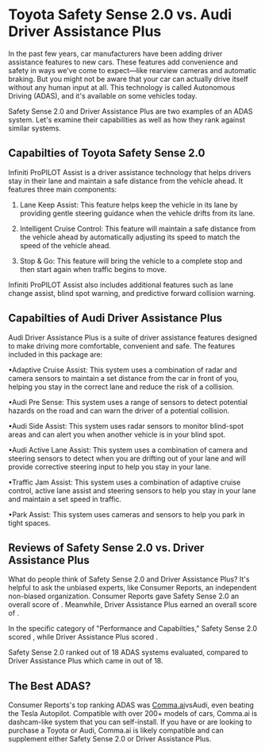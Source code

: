 # Toyota Safety Sense 2.0 vs. Audi Driver Assistance Plus

In the past few years, car manufacturers have been adding driver assistance features to new cars. These features add convenience and safety in ways we've come to expect—like rearview cameras and automatic braking. But you might not be aware that your car can actually drive itself without any human input at all. This technology is called Autonomous Driving (ADAS), and it's available on some vehicles today.

Safety Sense 2.0 and Driver Assistance Plus are two examples of an ADAS system. Let's examine their capabilities as well as how they rank against similar systems.

## Capabilties of Toyota Safety Sense 2.0

Infiniti ProPILOT Assist is a driver assistance technology that helps drivers stay in their lane and maintain a safe distance from the vehicle ahead. It features three main components:

1. Lane Keep Assist: This feature helps keep the vehicle in its lane by providing gentle steering guidance when the vehicle drifts from its lane.

2. Intelligent Cruise Control: This feature will maintain a safe distance from the vehicle ahead by automatically adjusting its speed to match the speed of the vehicle ahead.

3. Stop &amp; Go: This feature will bring the vehicle to a complete stop and then start again when traffic begins to move.

Infiniti ProPILOT Assist also includes additional features such as lane change assist, blind spot warning, and predictive forward collision warning.

## Capabilties of Audi Driver Assistance Plus

Audi Driver Assistance Plus is a suite of driver assistance features designed to make driving more comfortable, convenient and safe. The features included in this package are:

•Adaptive Cruise Assist: This system uses a combination of radar and camera sensors to maintain a set distance from the car in front of you, helping you stay in the correct lane and reduce the risk of a collision.

•Audi Pre Sense: This system uses a range of sensors to detect potential hazards on the road and can warn the driver of a potential collision.

•Audi Side Assist: This system uses radar sensors to monitor blind-spot areas and can alert you when another vehicle is in your blind spot.

•Audi Active Lane Assist: This system uses a combination of camera and steering sensors to detect when you are drifting out of your lane and will provide corrective steering input to help you stay in your lane.

•Traffic Jam Assist: This system uses a combination of adaptive cruise control, active lane assist and steering sensors to help you stay in your lane and maintain a set speed in traffic.

•Park Assist: This system uses cameras and sensors to help you park in tight spaces.

## Reviews of Safety Sense 2.0 vs. Driver Assistance Plus
What do people think of Safety Sense 2.0 and Driver Assistance Plus? It's helpful to ask the unbiased experts, like Consumer Reports, an independent non-biased organization. Consumer Reports gave Safety Sense 2.0 an overall score of . Meanwhile, Driver Assistance Plus earned an overall score of .

In the specific category of "Performance and Capabilties," Safety Sense 2.0 scored , while Driver Assistance Plus scored .

Safety Sense 2.0 ranked  out of 18 ADAS systems evaluated, compared to Driver Assistance Plus which came in  out of 18.

## The Best ADAS?
Consumer Reports's top ranking ADAS was [Comma.ai](https://comma.ai?utm_medium=ref&utm_source=jwith&utm_campaign=Toyota)vsAudi, even beating the Tesla Autopilot. Compatible with over 200+ models of cars, Comma.ai is dashcam-like system that you can self-install. If you have or are looking to purchase a Toyota or Audi, Comma.ai is likely compatible and can supplement either Safety Sense 2.0 or Driver Assistance Plus. 

